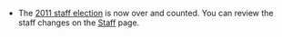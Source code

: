   * The [2011 staff election](/ElectionResults/2011) is now over and counted.
You can review the staff changes on the [Staff](staff) page.
